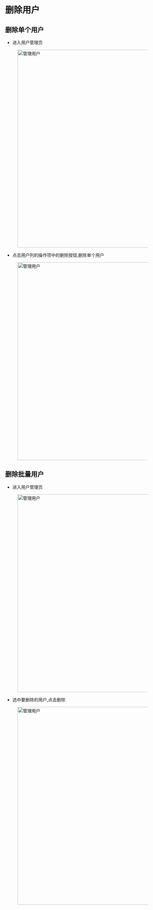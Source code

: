 # 删除用户

## 删除单个用户

* 进入用户管理页

<figure>
  <img src='generated/images/guide/toh/ManagerUser.jpg' width="1200px" height="644px" alt="管理用户">
</figure>

* 点击用户列的操作项中的删除按钮,删除单个用户

<figure>
  <img src='generated/images/guide/toh/ManagerUser.jpg' width="1200px" height="644px" alt="管理用户">
</figure>

## 删除批量用户

* 进入用户管理页

<figure>
  <img src='generated/images/guide/toh/ManagerUser.jpg' width="1200px" height="644px" alt="管理用户">
</figure>

* 选中要删除的用户,点击删除

<figure>
  <img src='generated/images/guide/toh/DeleteUsers.png' width="1200px" height="644px" alt="管理用户">
</figure>
